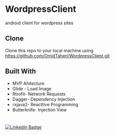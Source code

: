 # WordpressClient

android client for wordpress sites

## Clone

Clone this repo to your local machine using https://github.com/OmidTaheri/WordpressClient.git


## Built With

* MVP Ahitecture
* Glide - Load Image
* Rtrofit- Network Requests
* Dagger- Dependency Injection
* rxjava2- Reacttive Programming
* Butterknife- Injection View

#
[![LinkedIn Badge](https://img.shields.io/badge/LinkedIn-0077B5?style=for-the-badge&logo=linkedin&logoColor=white)](https://www.linkedin.com/in/omid-taheri)

